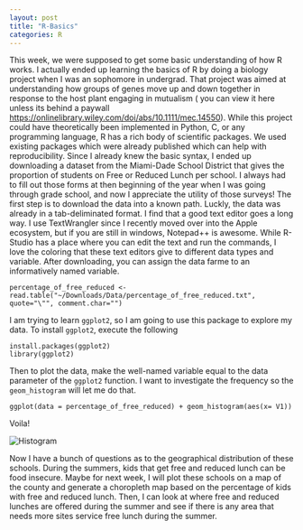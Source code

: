 ```yaml
---
layout: post
title: "R-Basics"
categories: R
---
```


This week, we were supposed to get some basic understanding of how R works. I actually ended up learning the basics of R by doing a biology project when I was an sophomore in undergrad. That project was aimed at understanding how groups of genes move up and down together in response to the host plant engaging in mutualism ( you can view it here unless its behind a paywall https://onlinelibrary.wiley.com/doi/abs/10.1111/mec.14550). While this project could have theoretically been implemented in Python, C, or any programming language, R has a rich body of scientific packages. We used existing packages which were already published which can help with reproducibility.
Since I already knew the basic syntax, I ended up downloading a dataset from the Miami-Dade School District that gives the proportion of students on Free or Reduced Lunch per school. I always had to fill out those forms at then beginning of the year when I was going through grade school, and now I appreciate the utility of those surveys!
The first step is to download the data into a known path. Luckly, the data was already in a tab-deliminated format. I find that a good text editor goes a long way. I use TextWrangler since I recently moved over into the Apple ecosystem, but if you are still in windows, Notepad++ is awesome. While R-Studio has a place where you can edit the text and run the commands, I love the coloring that these text editors give to different data types and variable.
After downloading, you can assign the data farme to an informatively named variable.
```
percentage_of_free_reduced <- read.table("~/Downloads/Data/percentage_of_free_reduced.txt", quote="\"", comment.char="")
```
I am trying to learn `ggplot2`, so I am going to use this package to explore my data. To install `ggplot2`, execute the following
```
install.packages(ggplot2)
library(ggplot2)
```
Then to plot the data, make the well-named variable equal to the data parameter of the `ggplot2` function. I want to investigate the frequency so the `geom_histogram` will let me do that.
```
ggplot(data = percentage_of_free_reduced) + geom_histogram(aes(x= V1))
```
Voila!

![Histogram]( Data_Visualization_Studio/assets/Histogram_Of_Free_And_Reduced_Lunches.png)

Now I have a bunch of questions as to the geographical distribution of these schools. During the summers, kids that get free and reduced lunch can be food insecure. Maybe for next week, I will plot these schools on a map of the county and generate a choropleth map based on the percentage of kids with free and reduced lunch. Then, I can look at where free and reduced lunches are offered during the summer and see if there is any area that needs more sites service free lunch during the summer.

